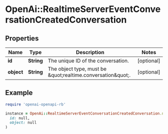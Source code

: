 # OpenAi::RealtimeServerEventConversationCreatedConversation

## Properties

| Name | Type | Description | Notes |
| ---- | ---- | ----------- | ----- |
| **id** | **String** | The unique ID of the conversation. | [optional] |
| **object** | **String** | The object type, must be \&quot;realtime.conversation\&quot;. | [optional] |

## Example

```ruby
require 'openai-openapi-rb'

instance = OpenAi::RealtimeServerEventConversationCreatedConversation.new(
  id: null,
  object: null
)
```

